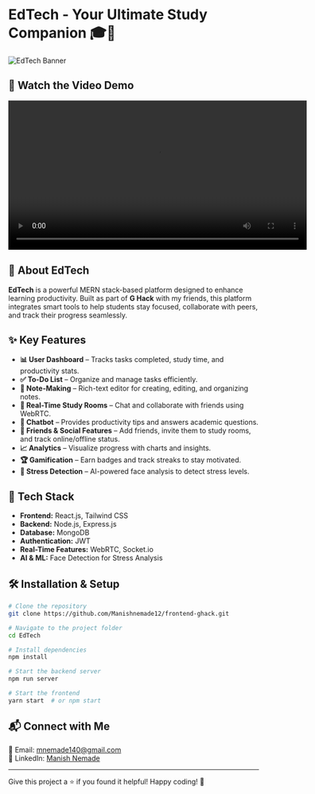 # EdTech - Your Ultimate Study Companion 🎓🚀

![EdTech Banner](https://your-image-link.com)  

## 🎥 Watch the Video Demo
<video width="600" controls>
  <source src="https://manishnemade12.github.io/frontend-ghack/public/bandicam%202025-03-13%2010-39-10-611%20(online-video-cutter.com).mp4" type="video/mp4">
  Your browser does not support the video tag.
</video>





## 📌 About EdTech
**EdTech** is a powerful MERN stack-based platform designed to enhance learning productivity. Built as part of **G Hack** with my friends, this platform integrates smart tools to help students stay focused, collaborate with peers, and track their progress seamlessly.

## ✨ Key Features
- **📊 User Dashboard** – Tracks tasks completed, study time, and productivity stats.
- **✅ To-Do List** – Organize and manage tasks efficiently.
- **📝 Note-Making** – Rich-text editor for creating, editing, and organizing notes.
- **💬 Real-Time Study Rooms** – Chat and collaborate with friends using WebRTC.
- **🤖 Chatbot** – Provides productivity tips and answers academic questions.
- **👥 Friends & Social Features** – Add friends, invite them to study rooms, and track online/offline status.
- **📈 Analytics** – Visualize progress with charts and insights.
- **🏆 Gamification** – Earn badges and track streaks to stay motivated.
- **🧠 Stress Detection** – AI-powered face analysis to detect stress levels.

## 🚀 Tech Stack
- **Frontend:** React.js, Tailwind CSS
- **Backend:** Node.js, Express.js
- **Database:** MongoDB
- **Authentication:** JWT
- **Real-Time Features:** WebRTC, Socket.io
- **AI & ML:** Face Detection for Stress Analysis

## 🛠 Installation & Setup
```bash
# Clone the repository
git clone https://github.com/Manishnemade12/frontend-ghack.git

# Navigate to the project folder
cd EdTech

# Install dependencies
npm install

# Start the backend server
npm run server

# Start the frontend
yarn start  # or npm start
```

## 📬 Connect with Me
📧 Email: [mnemade140@gmail.com](mailto:mnemade140@gmail.com)  
💼 LinkedIn: [Manish Nemade](https://www.linkedin.com/in/manish-nemade-aaa69b28a/)  

---

Give this project a ⭐ if you found it helpful! Happy coding! 🚀

